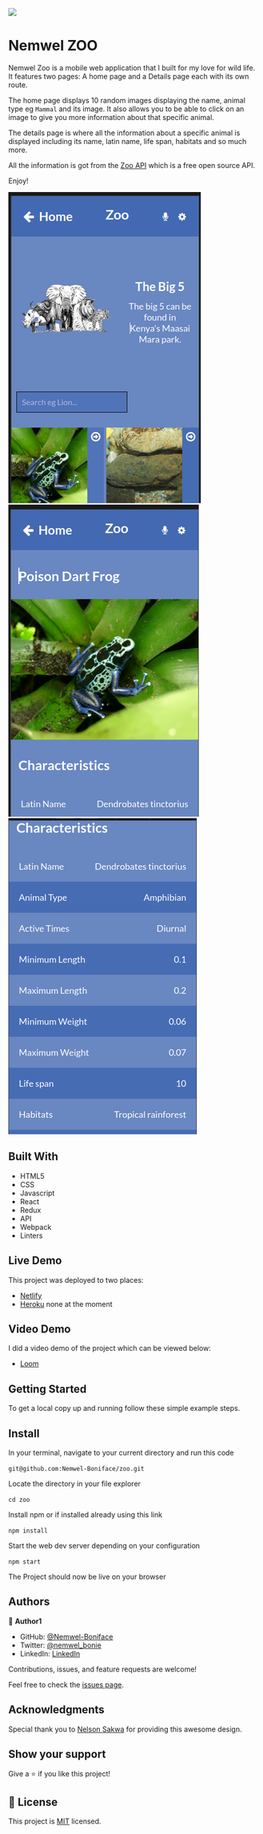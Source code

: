 ![](https://img.shields.io/badge/Microverse-blueviolet)

# Nemwel ZOO

Nemwel Zoo is a mobile web application that I built for my love for wild life. It features two pages: A home page and a Details page each with its own route.

The home page displays 10 random images displaying the name, animal type eg `Mammal` and its image. It also allows you to be able to click on an image to give you more information about that specific animal.

The details page is where all the information about a specific animal is displayed including its name, latin name, life span, habitats and so much more.

All the information is got from the [Zoo API](https://zoo-animal-api.herokuapp.com) which is a free open source API.

Enjoy!

![screenshot](./images/ZooHome.png)
![screenshot](./images/detailsPage1.png)
![screenshot](./images/detailsPage2.png)

## Built With

- HTML5
- CSS
- Javascript
- React
- Redux
- API
- Webpack
- Linters

## Live Demo

This project was deployed to two places:
- [Netlify](https://nemwel-zoo.netlify.app/)
- [Heroku]() none at the moment


## Video Demo

I did a video demo of the project which can be viewed below:
- [Loom](https://www.loom.com/share/e18ffb9c5d8f4f55afa3e5601ff40cee)


## Getting Started

To get a local copy up and running follow these simple example steps.

## Install

In your terminal, navigate to your current directory and run this code

`git@github.com:Nemwel-Boniface/zoo.git`

Locate the directory in your file explorer

`cd zoo`

Install npm or if installed already using this link

`npm install`

Start the web dev server depending on your configuration

`npm start`

The Project should now be live on your browser

## Authors

👤 **Author1**

- GitHub: [@Nemwel-Boniface ](https://github.com/Nemwel-Boniface)
- Twitter: [@nemwel_bonie](https://twitter.com/nemwel_bonie)
- LinkedIn: [LinkedIn](https://www.linkedin.com/in/nemwel-nyandoro-aa1b2620b/)

Contributions, issues, and feature requests are welcome!

Feel free to check the [issues page](https://github.com/Nemwel-Boniface/zoo/issues).


## Acknowledgments

Special thank you to [Nelson Sakwa](https://www.behance.net/sakwadesignstudio) for providing this awesome design.


## Show your support

Give a ⭐️ if you like this project!
## 📝 License

This project is [MIT](./MIT.md) licensed.
